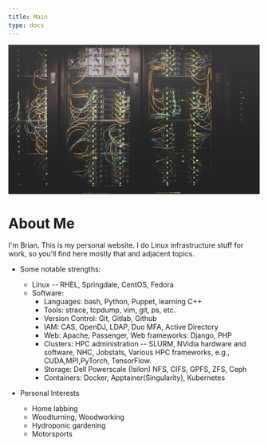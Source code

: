```yaml
---
title: Main
type: docs
---
```

![alt](/static/data-center-infrastructure.jpeg)

# About Me
I'm Brian. This is my personal website. I do Linux infrastructure stuff for work, so you'll find here mostly that and adjacent topics.

* Some notable strengths:
  * Linux -- RHEL, Springdale, CentOS, Fedora
  * Software:
    * Languages:       bash, Python, Puppet, learning C++
    * Tools:           strace, tcpdump, vim, git, ps, etc.
    * Version Control: Git, Gitlab, Github
    * IAM:             CAS, OpenDJ, LDAP, Duo MFA, Active Directory
    * Web:             Apache, Passenger, Web frameworks: Django, PHP
    * Clusters:        HPC administration -- SLURM, NVidia hardware and software, NHC, Jobstats, Various HPC frameworks, e.g., CUDA,MPI,PyTorch, TensorFlow.
    * Storage:         Dell Powerscale (Isilon) NFS, CIFS, GPFS, ZFS, Ceph
    * Containers:      Docker, Apptainer(Singularity), Kubernetes

* Personal Interests
  * Home labbing
  * Woodturning, Woodworking
  * Hydroponic gardening
  * Motorsports
